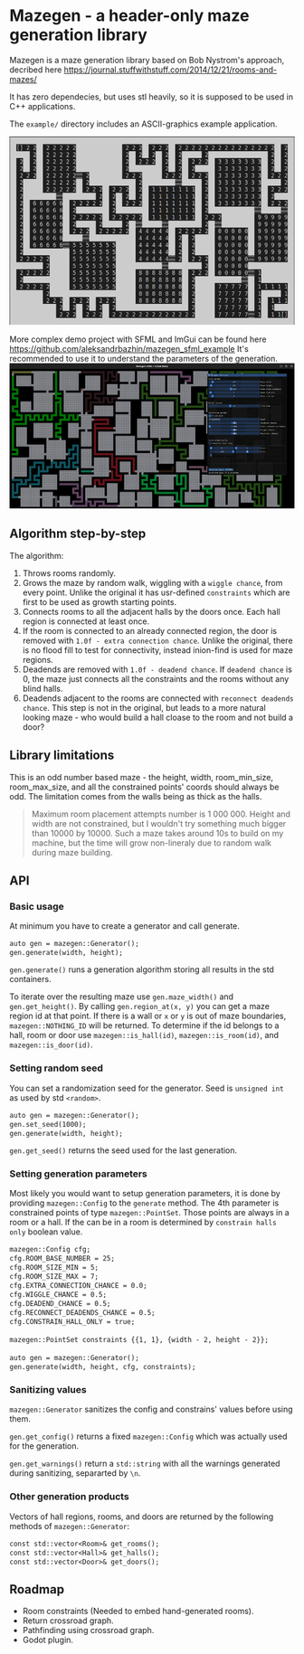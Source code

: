 # Mazegen - a header-only maze generation library

Mazegen is a maze generation library based on Bob Nystrom's approach, decribed here https://journal.stuffwithstuff.com/2014/12/21/rooms-and-mazes/

It has zero dependecies, but uses stl heavily, so it is supposed to be used in C++ applications.

The `example/` directory includes an ASCII-graphics example application.

![ASCII example](docs/Screenshot1.png)

More complex demo project with SFML and ImGui can be found here https://github.com/aleksandrbazhin/mazegen_sfml_example
It's recommended to use it to understand the parameters of the generation.
![Demo application](docs/Screenshot2.png)

## Algorithm step-by-step

The algorithm:
1. Throws rooms randomly.
2. Grows the maze by random walk, wiggling with a `wiggle chance`, from every point. Unlike the original it has usr-defined `constraints` which are first to be used as growth starting points.
3. Connects rooms to all the adjacent halls by the doors once. Each hall region is connected at least once.
4. If the room is connected to an already connected region, the door is removed with `1.0f - extra connection chance`.  Unlike the original, there is no flood fill to test for connectivity, instead inion-find is used for maze regions.
5. Deadends are removed with `1.0f - deadend chance`. If `deadend chance` is 0, the maze just connects all the constraints and the rooms without any blind halls.
6. Deadends adjacent to the rooms are connected with `reconnect deadends chance`. This step is not in the original, but leads to a more natural looking maze - who would build a hall cloase to the room and not build a door?


## Library limitations

This is an odd number based maze - the height, width, room_min_size, room_max_size, and all the constrained points' coords should always be odd. The limitation comes from the walls being as thick as the halls.

> Maximum room placement attempts number is 1 000 000. Height and width are not constrained, but I wouldn't try something much bigger than 10000 by 10000. Such a maze takes around 10s to build on my machine, but the time will grow non-lineraly due to random walk during maze building.  

## API

### Basic usage
At minimum you have to create a generator and call generate.
```
auto gen = mazegen::Generator();
gen.generate(width, height);
```
`gen.generate()` runs a generation algorithm storing all results in the std containers.

To iterate over the resulting maze use `gen.maze_width()` and `gen.get_height()`. By calling `gen.region_at(x, y)` you can get a maze region id at that point. If there is a wall or `x` or `y` is out of maze boundaries, `mazegen::NOTHING_ID` will be returned. To determine if the id belongs to a hall, room or door use `mazegen::is_hall(id)`, `mazegen::is_room(id)`, and `mazegen::is_door(id)`. 


### Setting random seed
You can set a randomization seed for the generator. Seed is `unsigned int` as used by std `<random>`.
```
auto gen = mazegen::Generator();
gen.set_seed(1000);
gen.generate(width, height);
```
`gen.get_seed()` returns the seed used for the last generation.

### Setting generation parameters
Most likely you would want to setup generation parameters, it is done by providing `mazegen::Config` to the `generate` method. The 4th parameter is constrained points of type `mazegen::PointSet`. Those points are always in a room or a hall. If the can be in a room is determined by `constrain halls only` boolean value.
```
mazegen::Config cfg;
cfg.ROOM_BASE_NUMBER = 25;
cfg.ROOM_SIZE_MIN = 5;
cfg.ROOM_SIZE_MAX = 7;
cfg.EXTRA_CONNECTION_CHANCE = 0.0;
cfg.WIGGLE_CHANCE = 0.5;
cfg.DEADEND_CHANCE = 0.5;
cfg.RECONNECT_DEADENDS_CHANCE = 0.5;
cfg.CONSTRAIN_HALL_ONLY = true;

mazegen::PointSet constraints {{1, 1}, {width - 2, height - 2}};

auto gen = mazegen::Generator();
gen.generate(width, height, cfg, constraints);
```

### Sanitizing values

`mazegen::Generator` sanitizes the config and constrains' values before using them. 

`gen.get_config()` returns a fixed `mazegen::Config` which was actually used for the generation.

`gen.get_warnings()` return a `std::string` with all the warnings generated during sanitizing, separarted by `\n`.


### Other generation products
Vectors of hall regions, rooms, and doors are returned by the following methods of `mazegen::Generator`:
```
const std::vector<Room>& get_rooms();
const std::vector<Hall>& get_halls();
const std::vector<Door>& get_doors();
```


## Roadmap
- Room constraints (Needed to embed hand-generated rooms).
- Return crossroad graph.
- Pathfinding using crossroad graph.
- Godot plugin.
